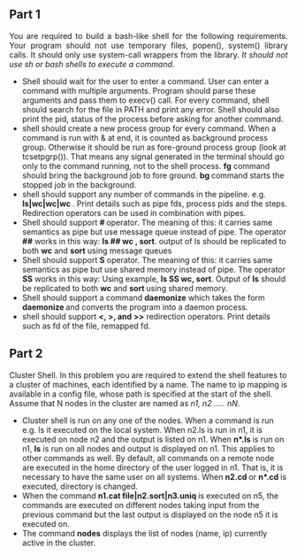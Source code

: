 <h2> Part 1 </h1> 
<p align="justify" > You are required to build a bash-like shell for the following requirements. Your program should not use temporary files, popen(), system() library calls. It should only use system-call wrappers from the library. <i> It should not use sh or bash shells to execute a command. </i></p>
<p>
<ul>
<li>Shell should wait for the user to enter a command. User can enter a command with multiple
arguments. Program should parse these arguments and pass them to execv() call. For every
command, shell should search for the file in PATH and print any error. Shell should also print the
pid, status of the process before asking for another command.</li>
<li>shell should create a new process group for every command. When a command is run with & at
end, it is counted as background process group. Otherwise it should be run as fore-ground process
group (look at tcsetpgrp()). That means any signal generated in the terminal should go only to the
command running, not to the shell process. <b>fg</b> command should bring the background job to fore
ground. <b>bg </b> command starts the stopped job in the background.</li>
<li>shell should support any number of commands in the pipeline. e.g. 
<b>ls|wc|wc|wc </b>. 
Print details
such as pipe fds, process pids and the steps. Redirection operators can be used in combination with
pipes. </li>
<li>Shell should support <b> # </b> operator. The meaning of this: it carries same semantics as pipe but use
message queue instead of pipe. The operator <b>##</b> works in this way: <b>ls ## wc , sort</b>. output of
ls should be replicated to both <b>wc</b> and <b>sort</b> using message queues
</li>
<li>Shell should support <b>S</b> operator. The meaning of this: it carries same semantics as pipe but use
shared memory instead of pipe. The operator <b>SS</b> works in this way: Using example, <b>ls SS wc,
sort</b>. Output of <b>ls</b> should be replicated to both <b>wc</b> and <b>sort </b> using shared memory. 
</li>
<li>Shell should support a command <b>daemonize</b> which takes the form <b>daemonize <program></b> and
converts the program into a daemon process.</li>
<li>shell should support <b><, >, and >></b> redirection operators. Print details such as fd of the file,
remapped fd.</li>
</ul>
</p>

<h2>Part 2</h2>
<p>Cluster Shell. In this problem you are required to extend the shell features to a cluster of machines,
each identified by a name. The name to ip mapping is available in a config file, whose path is specified at
the start of the shell. Assume that N nodes in the cluster are named as <i>n1, n2 ..... nN</i>.</p>
<p>
<ul><li>
Cluster shell is run on any one of the nodes. When a command is run e.g. ls it executed on the
local system. When n2.ls is run in n1, it is executed on node n2 and the output is listed on n1.
When <b> n*.ls </b> is run on n1, <b>ls</b> is run on all nodes and output is displayed on n1. This applies to
other commands as well. By default, all commands on a remote node are executed in the home
directory of the user logged in n1. That is, it is necessary to have the same user on all systems.
When <b>n2.cd <path></b> or <b>n*.cd <path></b> is executed, directory is changed.</li>
<li>
When the command <b>n1.cat file|n2.sort|n3.uniq </b> is executed on n5, the commands are
executed on different nodes taking input from the previous command but the last output is
displayed on the node n5 it is executed on.</li>
<li>
The command <b>nodes</b> displays the list of nodes (name, ip) currently active in the cluster.
</li>

</p>

